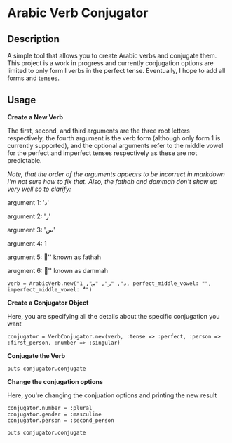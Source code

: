 # Arabic Verb Conjugator

## Description

A simple tool that allows you to create Arabic verbs and conjugate them. This project is a work in progress and currently
conjugation options are limited to only form I verbs in the perfect tense. Eventually, I hope to add all forms and tenses.

## Usage

**Create a New Verb**

The first, second, and third arguments are the three root letters respectively, the fourth argument is
the verb form (although only form 1 is currently supported), and
the optional arguments refer to the middle vowel for the perfect and
imperfect tenses respectively as these are not predictable.

*Note, that the order of the arguments appears to be incorrect in markdown I'm not sure how to fix that. Also, the fathah and dammah
 don't show up very well so to clarify:*

argument 1: 'د'

argument 2: 'ر'

argument 3: 'س'

argument 4: 1

argument 5: 'َ' known as fathah

arugment 6: 'ُ' known as dammah

    verb = ArabicVerb.new("د", "ر", "س", 1, perfect_middle_vowel: "َ", imperfect_middle_vowel: "ُ")

**Create a Conjugator Object**

Here, you are specifying all the details about the specific conjugation you want

    conjugator = VerbConjugator.new(verb, :tense => :perfect, :person => :first_person, :number => :singular)

**Conjugate the Verb**

    puts conjugator.conjugate

**Change the conjugation options**

Here, you're changing the conjuation options and printing the new result

    conjugator.number = :plural
    conjugator.gender = :masculine
    conjugator.person = :second_person

    puts conjugator.conjugate
